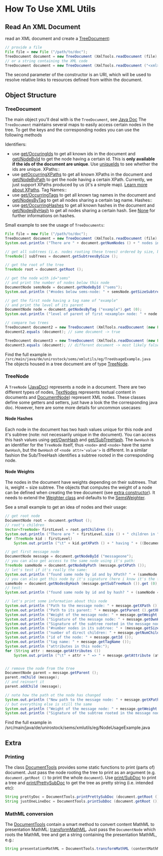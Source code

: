 How To Use XML Utils 
=====================

Read An XML Document 
---------------------

read an XML document and create a [TreeDocument](https://github.com/SemsProject/XMLUtils/tree/master/src/main/java/de/unirostock/sems/xmlutils/ds/TreeDocument.java):

```java
// provide a file
File file = new File ("/path/to/doc");
TreeDocument document = new TreeDocument (XmlTools.readDocument (file), file.toURI ());
// or a string containing the XML code
TreeDocument document = new TreeDocument (XmlTools.readDocument ("<xml> [...] </xml>"), null);
```

The second parameter of the constructor is an URI, which will be used to resolve relative links to resources defined from within the document.

Object Structure 
-----------------

### TreeDocument 

The main object you'll deal with is the `TreeDocument`, see [Java Doc](http://jdoc.sems.uni-rostock.de/xmlutils/de/unirostock/sems/xmlutils/ds/TreeDocument.html)
The `TreeDocument` maintains several maps to easily access certain nodes in the tree. To get the keys and the corresponding nodes you can use the following methods

Identifiers:

   * use [get/OccuringIds](http://jdoc.sems.uni-rostock.de/xmlutils/de/unirostock/sems/xmlutils/ds/TreeDocument.html/#getOccurringIds()) to get all known ids in the document and [get/NodeById](http://jdoc.sems.uni-rostock.de/xmlutils/de/unirostock/sems/xmlutils/ds/TreeDocument.html/#getNodeById(java.lang.String)) to get the node having a certain id. This is **only available if the ids of the document are unique**. Use [uniqueIds](http://jdoc.sems.uni-rostock.de/xmlutils/de/unirostock/sems/xmlutils/ds/TreeDocument.html/#uniqueIds()) to see whether the ids are unique.
 XPaths::
   * use [getOccurringXPaths](http://jdoc.sems.uni-rostock.de/xmlutils/de/unirostock/sems/xmlutils/ds/TreeDocument.html/#getOccurringXPaths()) to get all known XPaths in the document and [get/NodeByPath](http://jdoc.sems.uni-rostock.de/xmlutils/de/unirostock/sems/xmlutils/ds/TreeDocument.html/#getNodeByPath(java.lang.String)) to get the node having a certain XPath. Currently, we just support XPaths produced by us (it's a simple map). [Learn more about XPaths](https://en.wikipedia.org/wiki/XPath).
 Tag Names::
   * use [get/OccurringTags](http://jdoc.sems.uni-rostock.de/xmlutils/de/unirostock/sems/xmlutils/ds/TreeDocument.html/#getOccurringTags()) to get all known tag names in the document and [get/NodesByTag](http://jdoc.sems.uni-rostock.de/xmlutils/de/unirostock/sems/xmlutils/ds/TreeDocument.html/#getNodesByTag(java.lang.String)) to get all nodes sharing a certain tag name.
 Hashes::
   * use [get/OccurringHashes](http://jdoc.sems.uni-rostock.de/xmlutils/de/unirostock/sems/xmlutils/ds/TreeDocument.html/#getOccurringHashes()) to get all known hashes in the document and [get/NodesByHash](http://jdoc.sems.uni-rostock.de/xmlutils/de/unirostock/sems/xmlutils/ds/TreeDocument.html/#getNodesByHash(java.lang.String)) to get all nodes sharing a certain hash. See [None](#/NodeHashes) for further informations on hashes.

Small example to see the usage of `TreeDocuments`:

```java
File file = new File ("/path/to/doc");
TreeDocument document = new TreeDocument (XmlTools.readDocument (file), file.toURI ());
System.out.println ("There are " + document.getNumNodes () + " nodes in this tree");

// get all subtrees (i.e. nodes rooting these trees) ordered by size, biggest first:
TreeNode[] subTrees = document.getSubtreesBySize ();

// get the root of the tree
TreeNode root = document.getRoot ();

// get the node with id="sems"
// and print the number of nodes below this node
DocumentNode semsNode = document.getNodeById ("sems");
System.out.println ("#nodes below sems-node: " + semsNode.getSizeSubtree ());

// get the first node having a tag name of "example"
// and print the level of its parent
DocumentNode node = document.getNodesByTag ("example").get (0);
System.out.println ("level of parent of first <example> node: " + node.getParent ().getLevel ());

// compare two trees
TreeDocument document2 = new TreeDocument (XmlTools.readDocument (new File ("/path/to/doc")), null);
document2.equals (document); // same document -> true

TreeDocument document3 = new TreeDocument (XmlTools.readDocument (new File ("/path/to/other/doc")), null);
document3.equals (document); // different document -> most likely false
```

Find the full example in `/src/main/java/de/unirostock/sems/xmlutils/eg/TreeUsageExample.java`
The objects housed in a tree document are of type [TreeNode](#treenode).

### TreeNode 
A `TreeNode` ([JavaDoc](http://jdoc.sems.uni-rostock.de/xmlutils/de/unirostock/sems/xmlutils/ds/TreeNode.html)) represents a node in a document.
There are two different types of nodes, [TextNodes](http://jdoc.sems.uni-rostock.de/xmlutils/de/unirostock/sems/xmlutils/ds/TextNode.html) represents textual content in documents and [DocumentNode](http://jdoc.sems.uni-rostock.de/xmlutils/de/unirostock/sems/xmlutils/ds/DocumentNode.html)) represent XML nodes. These classes define some getters and setters, just have a look the the corresponding java doc. However, here are some more details for uncommon usecases:

#### Node Hashes 
Each node in the document has two hash values unique for this node and it's subtree (note: not necessarily unique in the document).
You can access this hash values using [get/OwnHash](http://jdoc.sems.uni-rostock.de/xmlutils/de/unirostock/sems/xmlutils/ds/TreeNode.html/#getOwnHash()) and [get/SubTreeHash](http://jdoc.sems.uni-rostock.de/xmlutils/de/unirostock/sems/xmlutils/ds/TreeNode.html/#getSubTreeHash()).
The `OwnHash` is an identifier for the `TreeNode` itself, thus `<node>` and `<node>` have the same `OwnHash`, but the `OwnHash` of `<node attr='value'>` is different.
In a similar fashion the Sub/TreeHash identifies a subtree rooted in the corresponding node.

#### Node Weights 
The nodes in the document have weights depending on their subtrees. That is, weight ~ size subtree.
The objects that computes the weight of a node can be defined when creating the tree document (see [extra constructor](http://jdoc.sems.uni-rostock.de/xmlutils/de/unirostock/sems/xmlutils/ds/TreeDocument.html/#/TreeDocument(org.w3c.dom.Document,%20de.unirostock.sems.xmlutils.alg.Weighter,%20java.net.URI))).
It needs to extend the [Weighter class](http://jdoc.sems.uni-rostock.de/xmlutils/de/unirostock/sems/xmlutils/alg/Weighter.html) and defaults to the [SemsWeighter](http://jdoc.sems.uni-rostock.de/xmlutils/de/unirostock/sems/xmlutils/alg/SemsWeighter.html).

See a small example to get an idea of nodes and their usage:

```java
// get root node
DocumentNode root = document.getRoot ();
// root's children
Vector<TreeNode> firstLevel = root.getChildren ();
System.out.println ("There are " + firstLevel.size () + " children in " + root.getXPath () + " :");
for (TreeNode kid : firstLevel)
	System.out.println ("\t" + kid.getXPath () + " having " + ((DocumentNode) kid).getNumLeaves () + " leaves and a weight of " + kid.getWeight ());

// get first message node
DocumentNode message = document.getNodeById ("messageone");
// you can also get access to the same node using it's path:
TreeNode sameNode = document.getNodeByPath (message.getXPath ());
// let's test if it's really the same:
System.out.println ("found same node by id and by XPath? " + (sameNode == message));
// you can also get this node by it's signature (here i know it's the first node having this hash value)
sameNode = document.getNodesByHash (message.getSubTreeHash ()).get (0);
// test:
System.out.println ("found same node by id and by hash? " + (sameNode == message));

// let's print some information about this node
System.out.println ("Path to the message node: " + message.getXPath ());
System.out.println ("Path to its parent: " + message.getParent ().getXPath ());
System.out.println ("Weight of the message node: " + message.getWeight ());
System.out.println ("Signature of the message node: " + message.getOwnHash ());
System.out.println ("Signature of the subtree rooted in the message node: " + message.getSubTreeHash ());
System.out.println ("#number nodes in its subtree: " + (message.getSizeSubtree () + 1));
System.out.println ("number of direct children: " + message.getNumChildren ());
System.out.println ("id of the node: " + message.getId ());
System.out.println ("tag name: " + message.getTagName ());
System.out.println ("attributes in this node:");
for (String attr : message.getAttributes ())
	System.out.println ("\t" + attr + " => " + message.getAttribute (attr));


// remove the node from the tree
DocumentNode parent = message.getParent ();
parent.rmChild (message);
// and reinsert it
parent.addChild (message);

// note how the path ot the node has changed
System.out.println ("New path to the message node: " + message.getXPath ());
// but everything else is still the same
System.out.println ("Weight of the message node: " + message.getWeight ());
System.out.println ("Signature of the subtree rooted in the message node: " + message.getSubTreeHash ());
```

Find the full example in /src/main/java/de/unirostock/sems/xmlutils/eg/NodeUsageExample.java 

Extra 
------

### Printing 
The class [DocumentTools](http://jdoc.sems.uni-rostock.de/xmlutils/de/unirostock/sems/xmlutils/tools/DocumentTools.html) provides some static functions to print (parts of) document.
Just pass the node rooting the tree to print as an argument (e.g. `document.getRoot ()` to print the whole `document`). Use [print/SubDoc](http://jdoc.sems.uni-rostock.de/xmlutils/de/unirostock/sems/xmlutils/tools/DocumentTools.html/#printSubDoc(de.unirostock.sems.xmlutils.ds./DocumentNode)) to print a tree and [print/PrettySubDoc](http://jdoc.sems.uni-rostock.de/xmlutils/de/unirostock/sems/xmlutils/tools/DocumentTools.html/#printPrettySubDoc(de.unirostock.sems.xmlutils.ds./DocumentNode)) to get the tree as pretty string (i.e. intended etc):

```java
String prettyDoc = DocumentTools.printPrettySubDoc (document.getRoot ());
String justOneLineDoc = DocumentTools.printSubDoc (document.getRoot ());
```

### MathML conversion 
The [DocumentTools](http://jdoc.sems.uni-rostock.de/xmlutils/de/unirostock/sems/xmlutils/tools/DocumentTools.html) contain a smart method to convert content MathML to presentation MathML:
[transformMathML](http://jdoc.sems.uni-rostock.de/xmlutils/de/unirostock/sems/xmlutils/tools/DocumentTools.html/#transformMathML(de.unirostock.sems.xmlutils.ds./DocumentNode)). Just pass the `DocumentNode` which roots the MathML tree and get a string containing the presentation MathML, e.g.:

```java
String presentationMathML = DocumentTools.transformMathML (contentMathMLFile.getRoot ());
```

